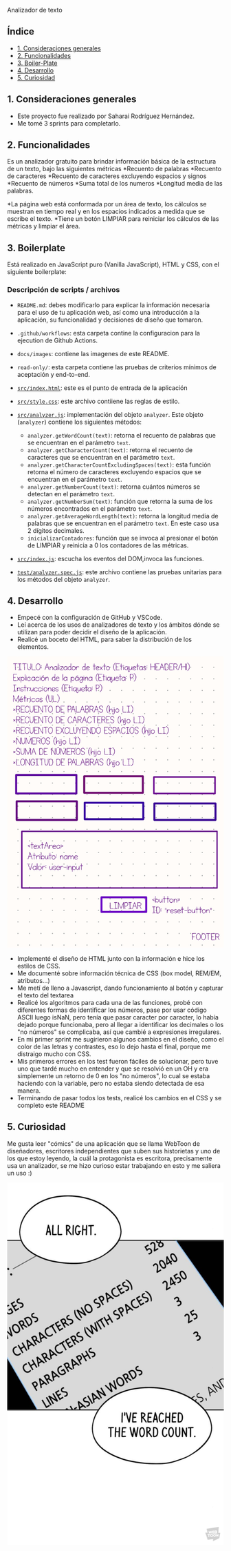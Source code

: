 Analizador de texto

## Índice
* [1. Consideraciones generales](#1-consideraciones-generales)
* [2. Funcionalidades](#2-funcionalidaes)
* [3. Boiler-Plate](#3-boilerPlat)
* [4. Desarrollo](#4-desarrollo)
* [5. Curiosidad](#5-curiosidad)

## 1. Consideraciones generales

* Este proyecto fue realizado por Saharai Rodríguez Hernández.
* Me tomé 3 sprints para completarlo.

## 2. Funcionalidades
Es un analizador gratuito para brindar información básica de la estructura de un texto, bajo las siguientes métricas
*Recuento de palabras
*Recuento de caracteres
*Recuento de caracteres excluyendo espacios y signos
*Recuento de números
*Suma total de los numeros
*Longitud media de las palabras.

*La página web está conformada por un área de texto, los cálculos se muestran en tiempo real y en los espacios indicados a medida que se escribe el texto.
*Tiene un botón LIMPIAR para reiniciar los cálculos de las métricas y limpiar el área.

## 3. Boilerplate

Está realizado en JavaScript puro (Vanilla JavaScript), HTML y CSS, con el siguiente boilerplate:

### Descripción de scripts / archivos

* `README.md`: debes modificarlo para explicar la información necesaria para el
  uso de tu aplicación
  web, así como una introducción a la aplicación, su funcionalidad y decisiones
  de diseño que tomaron.
* `.github/workflows`: esta carpeta contine la configuracion para la ejecution
  de Github Actions.
* `docs/images`: contiene las imagenes de este README.
* `read-only/`: esta carpeta contiene las pruebas de criterios mínimos de
  aceptación y end-to-end.
 
* [`src/index.html`](./src/index.html): este es el punto de entrada de la aplicación
* [`src/style.css`](./src/style.css): este archivo contiiene las reglas de estilo.
* [`src/analyzer.js`](./src/analyzer.js): implementación del objeto
  `analyzer`. Este objeto (`analyzer`) contiene los siguientes métodos:
  - `analyzer.getWordCount(text)`: retorna el recuento de palabras que se encuentran en el parámetro `text`.
  - `analyzer.getCharacterCount(text)`: retorna el recuento de caracteres que se encuentran en el parámetro `text`.
  - `analyzer.getCharacterCountExcludingSpaces(text)`: esta función retorna el número de caracteres excluyendo espacios que
se encuentran en el parámetro `text`.
  - `analyzer.getNumberCount(text)`: retorna cuántos números se detectan en el parámetro `text`.
  - `analyzer.getNumberSum(text)`: función que retorna la suma de los números encontrados en el parámetro `text`.
  - `analyzer.getAverageWordLength(text)`: retorna la longitud media de palabras que se encuentran en el parámetro `text`.
  En este caso usa 2 dígitos decimales.
  - `inicializarContadores`: función que se invoca al presionar el botón de LIMPIAR y reinicia a 0 los contadores de las métricas.
* [`src/index.js`](./src/index.js): escucha los eventos del DOM,invoca las funciones.
* [`test/analyzer.spec.js`](./test/analyzer.spec.js): este archivo contiene las
pruebas unitarias para los métodos del objeto `analyzer`.

## 4. Desarrollo
* Empecé con la configuración de GitHub y VSCode.
* Leí acerca de los usos de analizadores de texto y los ámbitos dónde se utilizan para poder decidir el diseño de la aplicación.
* Realicé un boceto del HTML, para saber la distribución de los elementos.

![Boceto HTML](boceto.png)
  
* Implementé el diseño de HTML junto con la información e hice los estilos de CSS.
* Me documenté sobre información técnica de CSS (box model, REM/EM, atributos...)
* Me metí de lleno a Javascript, dando funcionamiento al botón y capturar el texto del textarea
* Realicé los algoritmos para cada una de las funciones, probé con diferentes formas de identificar los números, pase por usar código ASCII luego isNaN, pero tenía que pasar caracter por caracter, lo había dejado porque funcionaba, pero al llegar a identificar los decimales o los "no números" se complicaba, así que cambié a expresiones irregulares.
* En mi primer sprint me sugirieron algunos cambios en el diseño, como el color de las letras y contrastes, eso lo dejo hasta el final, porque me distraigo mucho con CSS.
* Mis primeros errores en los test fueron fáciles de solucionar, pero tuve uno que tardé mucho en entender y que se resolvió en un OH y era simplemente un retorno de 0 en los "no números", lo cual se estaba haciendo con la variable, pero no estaba siendo detectada de esa manera.
* Terminando de pasar todos los tests, realicé los cambios en el CSS y se completo este README

## 5. Curiosidad
Me gusta leer "cómics" de una aplicación que se llama WebToon de diseñadores, escritores independientes que suben sus historietas y uno de los que estoy leyendo, la cuál la protagonista es escritora, precisamente usa un analizador, se me hizo curioso estar trabajando en esto y me saliera un uso :)

![Curiosidad](curiosidad.jpg)
